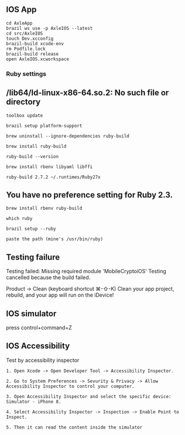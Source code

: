 ## IOS App
```
cd AxleApp
brazil ws use -p AxleIOS --latest
cd src/AxleIOS
touch Dev.xcconfig
brazil-build xcode-env
rm Podfile.lock
brazil-build release
open AxleIOS.xcworkspace
```

### Ruby settings

## /lib64/ld-linux-x86-64.so.2: No such file or directory

```
toolbox update

brazil setup platform-support

brew uninstall --ignore-dependencies ruby-build

brew install ruby-build

ruby-build --version

brew install rbenv libyaml libffi

ruby-build 2.7.2 ~/.runtimes/Ruby27x
```

## You have no preference setting for Ruby 2.3.
```
brew install rbenv ruby-build

which ruby

brazil setup --ruby

paste the path (mine's /usr/bin/ruby)
```


## Testing failure

Testing failed:
	Missing required module 'MobileCryptoiOS'
	Testing cancelled because the build failed.

Product -> Clean (keyboard shortcut ⌘-⇧-K)
Clean your app project, rebuild, and your app will run on the iDevice!


## IOS simulator

press control+command+Z


## IOS Accessibility

Test by accessibility inspector

    1. Open Xcode -> Open Developer Tool -> Accessibility Inspector.

    2. Go to System Preferences -> Sevurity & Privacy -> Allow Accessibility Inspector to control your computer.

    3. Open Accessibility Inspector and select the specific device: Simulator - iPhone 8.

    4. Select Accessibility Inspector -> Inspection -> Enable Point to Inspect.

    5. Then it can read the content inside the simulator

